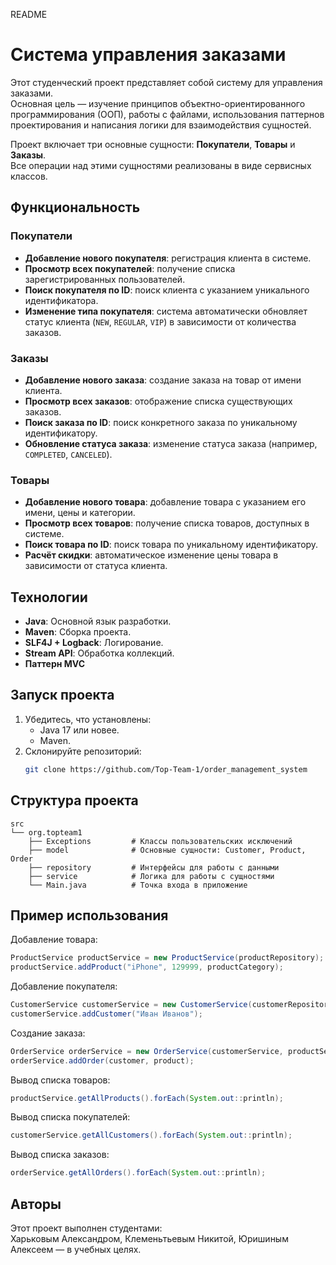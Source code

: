 README 

# Система управления заказами

Этот студенческий проект представляет собой систему для управления заказами.  
Основная цель — изучение принципов объектно-ориентированного программирования (ООП), работы с файлами, использования паттернов проектирования и написания логики для взаимодействия сущностей.

Проект включает три основные сущности: **Покупатели**, **Товары** и **Заказы**.  
Все операции над этими сущностями реализованы в виде сервисных классов.

## Функциональность

### Покупатели
- **Добавление нового покупателя**: регистрация клиента в системе.
- **Просмотр всех покупателей**: получение списка зарегистрированных пользователей.
- **Поиск покупателя по ID**: поиск клиента с указанием уникального идентификатора.
- **Изменение типа покупателя**: система автоматически обновляет статус клиента (`NEW`, `REGULAR`, `VIP`) в зависимости от количества заказов.

### Заказы
- **Добавление нового заказа**: создание заказа на товар от имени клиента.
- **Просмотр всех заказов**: отображение списка существующих заказов.
- **Поиск заказа по ID**: поиск конкретного заказа по уникальному идентификатору.
- **Обновление статуса заказа**: изменение статуса заказа (например, `COMPLETED`, `CANCELED`).

### Товары
- **Добавление нового товара**: добавление товара с указанием его имени, цены и категории.
- **Просмотр всех товаров**: получение списка товаров, доступных в системе.
- **Поиск товара по ID**: поиск товара по уникальному идентификатору.
- **Расчёт скидки**: автоматическое изменение цены товара в зависимости от статуса клиента.

## Технологии
- **Java**: Основной язык разработки.
- **Maven**: Сборка проекта.
- **SLF4J + Logback**: Логирование.
- **Stream API**: Обработка коллекций.
- **Паттерн MVC**

## Запуск проекта
1. Убедитесь, что установлены:
   - Java 17 или новее.
   - Maven.
2. Склонируйте репозиторий:
   ```bash
   git clone https://github.com/Top-Team-1/order_management_system
   ```

## Структура проекта
```
src
└── org.topteam1
    ├── Exceptions         # Классы пользовательских исключений
    ├── model              # Основные сущности: Customer, Product, Order
    ├── repository         # Интерфейсы для работы с данными
    ├── service            # Логика для работы с сущностями
    └── Main.java          # Точка входа в приложение
```

## Пример использования

Добавление товара:
```java
ProductService productService = new ProductService(productRepository);
productService.addProduct("iPhone", 129999, productCategory);
```

Добавление покупателя:
```java
CustomerService customerService = new CustomerService(customerRepository);
customerService.addCustomer("Иван Иванов");
```

Создание заказа:
```java
OrderService orderService = new OrderService(customerService, productService, orderRepository);
orderService.addOrder(customer, product);
```

Вывод списка товаров:
```java
productService.getAllProducts().forEach(System.out::println);
```

Вывод списка покупателей:
```java
customerService.getAllCustomers().forEach(System.out::println);
```

Вывод списка заказов:
```java
orderService.getAllOrders().forEach(System.out::println);
```

## Авторы
Этот проект выполнен студентами:  
Харьковым Александром, Клеменьтьевым Никитой, Юришиным Алексеем — в учебных целях.
